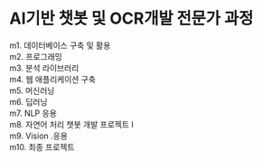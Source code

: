 # AI기반 챗봇 및 OCR개발 전문가 과정
m1. 데이터베이스 구축 및 활용\
m2. 프로그래밍\
m3. 분석 라이브러리\
m4. 웹 애플리케이션 구축\
m5. 머신러닝\
m6. 딥러닝\
m7. NLP 응용\
m8. 자연어 처리 챗봇 개발 프로젝트 I\
m9. Vision .응용\
m10. 최종 프로젝트
